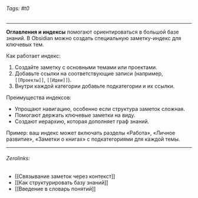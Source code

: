 ###### Tags:  #t0
___
**Оглавления и индексы** помогают ориентироваться в большой базе знаний. В Obsidian можно создать специальную заметку-индекс для ключевых тем.

Как работает индекс:

1. Создайте заметку с основными темами или проектами.
2. Добавьте ссылки на соответствующие записи (например, `[[Проекты]]`, `[[Идеи]]`).
3. Внутри каждой категории добавьте подкатегории и их ссылки.

Преимущества индексов:

- Упрощают навигацию, особенно если структура заметок сложная.
- Помогают держать ключевые заметки на виду.
- Создают иерархию, которая дополняет граф знаний.

Пример: ваш индекс может включать разделы «Работа», «Личное развитие», «Заметки о книгах» с подкатегориями для каждой темы.
___
###### Zerolinks: 
- [[Связывание заметок через контекст]]
- [[Как структурировать базу знаний]]
- [[Введение в словарь понятий]]